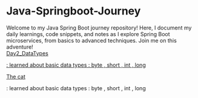 # Java-Springboot-Journey
Welcome to my Java Spring Boot journey repository! Here, I document my daily learnings, code snippets, and notes as I explore Spring Boot microservices, from basics to advanced techniques. Join me on this adventure!
<br/>
<a href="https://github.com/SachinSS45/Java-Springboot-Journey/tree/master/Day2_DataTypes"> Day2_DataTypes<p> : learned about basic data types : byte , short , int , long </p> <span>The cat </span></a>
<p> : learned about basic data types : byte , short , int , long </p>
